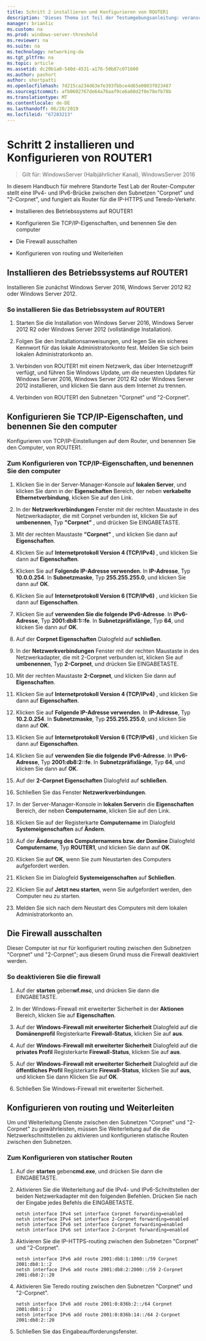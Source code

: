 ```yaml
---
title: Schritt 2 installieren und Konfigurieren von ROUTER1
description: 'Dieses Thema ist Teil der Testumgebungsanleitung: veranschaulichen von DirectAccess Multisite-Bereitstellung für Windows Server 2016'
manager: brianlic
ms.custom: na
ms.prod: windows-server-threshold
ms.reviewer: na
ms.suite: na
ms.technology: networking-da
ms.tgt_pltfrm: na
ms.topic: article
ms.assetid: dc20b1a0-540d-4531-a176-50b87c071600
ms.author: pashort
author: shortpatti
ms.openlocfilehash: 7d215ca234d63e7e393fbbce4d65e0803f023487
ms.sourcegitcommit: afb0602767de64a76aaf9ce6a60d2f0e78efb78b
ms.translationtype: MT
ms.contentlocale: de-DE
ms.lasthandoff: 06/20/2019
ms.locfileid: "67283213"
---
```

# <a name="step-2-install-and-configure-router1"></a>Schritt 2 installieren und Konfigurieren von ROUTER1

>Gilt für: WindowsServer (Halbjährlicher Kanal), WindowsServer 2016

In diesem Handbuch für mehrere Standorte Test Lab der Router-Computer stellt eine IPv4- und IPv6-Brücke zwischen den Subnetzen "Corpnet" und "2-Corpnet", und fungiert als Router für die IP-HTTPS und Teredo-Verkehr.  
  
- Installieren des Betriebssystems auf ROUTER1 
  
- Konfigurieren Sie TCP/IP-Eigenschaften, und benennen Sie den computer  
  
- Die Firewall ausschalten
  
- Konfigurieren von routing und Weiterleiten
  
## <a name="install-the-operating-system-on-router1"></a>Installieren des Betriebssystems auf ROUTER1  
Installieren Sie zunächst Windows Server 2016, Windows Server 2012 R2 oder Windows Server 2012.  
  
### <a name="to-install-the-operating-system-on-router1"></a>So installieren Sie das Betriebssystem auf ROUTER1  
  
1.  Starten Sie die Installation von Windows Server 2016, Windows Server 2012 R2 oder Windows Server 2012 (vollständige Installation).  
  
2.  Folgen Sie den Installationsanweisungen, und legen Sie ein sicheres Kennwort für das lokale Administratorkonto fest. Melden Sie sich beim lokalen Administratorkonto an.  
  
3.  Verbinden von ROUTER1 mit einem Netzwerk, das über Internetzugriff verfügt, und führen Sie Windows Update, um die neuesten Updates für Windows Server 2016, Windows Server 2012 R2 oder Windows Server 2012 installieren, und klicken Sie dann aus dem Internet zu trennen.  
  
4.  Verbinden von ROUTER1 den Subnetzen "Corpnet" und "2-Corpnet".  
  
## <a name="configure-tcpip-properties-and-rename-the-computer"></a>Konfigurieren Sie TCP/IP-Eigenschaften, und benennen Sie den computer  
Konfigurieren von TCP/IP-Einstellungen auf dem Router, und benennen Sie den Computer, von ROUTER1.  
  
### <a name="to-configure-tcpip-properties-and-rename-the-computer"></a>Zum Konfigurieren von TCP/IP-Eigenschaften, und benennen Sie den computer  
  
1.  Klicken Sie in der Server-Manager-Konsole auf **lokalen Server**, und klicken Sie dann in der **Eigenschaften** Bereich, der neben **verkabelte Ethernetverbindung**, klicken Sie auf den Link.  
  
2.  In der **Netzwerkverbindungen** Fenster mit der rechten Maustaste in des Netzwerkadapter, die mit Corpnet verbunden ist, klicken Sie auf **umbenennen**, Typ **"Corpnet"** , und drücken Sie EINGABETASTE.  
  
3.  Mit der rechten Maustaste **"Corpnet"** , und klicken Sie dann auf **Eigenschaften**.  
  
4.  Klicken Sie auf **Internetprotokoll Version 4 (TCP/IPv4)** , und klicken Sie dann auf **Eigenschaften**.  
  
5.  Klicken Sie auf **Folgende IP-Adresse verwenden**. In **IP-Adresse**, Typ **10.0.0.254**. In **Subnetzmaske**, Typ **255.255.255.0**, und klicken Sie dann auf **OK**.  
  
6.  Klicken Sie auf **Internetprotokoll Version 6 (TCP/IPv6)** , und klicken Sie dann auf **Eigenschaften**.  
  
7.  Klicken Sie auf **verwenden Sie die folgende IPv6-Adresse**. In **IPv6-Adresse**, Typ **2001:db8:1::fe**. In **Subnetzpräfixlänge**, Typ **64**, und klicken Sie dann auf **OK**.  
  
8.  Auf der **Corpnet Eigenschaften** Dialogfeld auf **schließen**.  
  
9. In der **Netzwerkverbindungen** Fenster mit der rechten Maustaste in des Netzwerkadapter, die mit 2-Corpnet verbunden ist, klicken Sie auf **umbenennen**, Typ **2-Corpnet**, und drücken Sie EINGABETASTE.  
  
10. Mit der rechten Maustaste **2-Corpnet**, und klicken Sie dann auf **Eigenschaften**.  
  
11. Klicken Sie auf **Internetprotokoll Version 4 (TCP/IPv4)** , und klicken Sie dann auf **Eigenschaften**.  
  
12. Klicken Sie auf **Folgende IP-Adresse verwenden**. In **IP-Adresse**, Typ **10.2.0.254**. In **Subnetzmaske**, Typ **255.255.255.0**, und klicken Sie dann auf **OK**.  
  
13. Klicken Sie auf **Internetprotokoll Version 6 (TCP/IPv6)** , und klicken Sie dann auf **Eigenschaften**.  
  
14. Klicken Sie auf **verwenden Sie die folgende IPv6-Adresse**. In **IPv6-Adresse**, Typ **2001:db8:2::fe**. In **Subnetzpräfixlänge**, Typ **64**, und klicken Sie dann auf **OK**.  
  
15. Auf der **2-Corpnet Eigenschaften** Dialogfeld auf **schließen**.  
  
16. Schließen Sie das Fenster **Netzwerkverbindungen**.  
  
17. In der Server-Manager-Konsole in **lokalen Server**in die **Eigenschaften** Bereich, der neben **Computername**, klicken Sie auf den Link.  
  
18. Klicken Sie auf der Registerkarte **Computername** im Dialogfeld **Systemeigenschaften** auf **Ändern**.  
  
19. Auf der **Änderung des Computernamens bzw. der Domäne** Dialogfeld **Computername**, Typ **ROUTER1**, und klicken Sie dann auf **OK**.  
  
20. Klicken Sie auf **OK**, wenn Sie zum Neustarten des Computers aufgefordert werden.  
  
21. Klicken Sie im Dialogfeld **Systemeigenschaften** auf **Schließen**.  
  
22. Klicken Sie auf **Jetzt neu starten**, wenn Sie aufgefordert werden, den Computer neu zu starten.  
  
23. Melden Sie sich nach dem Neustart des Computers mit dem lokalen Administratorkonto an.  
  
## <a name="turn-off-the-firewall"></a>Die Firewall ausschalten  
Dieser Computer ist nur für konfiguriert routing zwischen den Subnetzen "Corpnet" und "2-Corpnet"; aus diesem Grund muss die Firewall deaktiviert werden.  
  
### <a name="to-turn-off-the-firewall"></a>So deaktivieren Sie die firewall  
  
1.  Auf der **starten** geben**wf.msc**, und drücken Sie dann die EINGABETASTE.  
  
2.  In der Windows-Firewall mit erweiterter Sicherheit in der **Aktionen** Bereich, klicken Sie auf **Eigenschaften**.  
  
3.  Auf der **Windows-Firewall mit erweiterter Sicherheit** Dialogfeld auf die **Domänenprofil** Registerkarte **Firewall-Status**, klicken Sie auf **aus**.  
  
4.  Auf der **Windows-Firewall mit erweiterter Sicherheit** Dialogfeld auf die **privates Profil** Registerkarte **Firewall-Status**, klicken Sie auf **aus**.  
  
5.  Auf der **Windows-Firewall mit erweiterter Sicherheit** Dialogfeld auf die **öffentliches Profil** Registerkarte **Firewall-Status**, klicken Sie auf **aus**, und klicken Sie dann Klicken Sie auf **OK**.  
  
6.  Schließen Sie Windows-Firewall mit erweiterter Sicherheit.  
  
## <a name="configure-routing-and-forwarding"></a>Konfigurieren von routing und Weiterleiten  
Um und Weiterleitung Dienste zwischen den Subnetzen "Corpnet" und "2-Corpnet" zu gewährleisten, müssen Sie Weiterleitung auf die die Netzwerkschnittstellen zu aktivieren und konfigurieren statische Routen zwischen den Subnetzen.  
  
### <a name="to-configure-static-routes"></a>Zum Konfigurieren von statischer Routen  
  
1.  Auf der **starten** geben**cmd.exe**, und drücken Sie dann die EINGABETASTE.  
  
2.  Aktivieren Sie die Weiterleitung auf die IPv4- und IPv6-Schnittstellen der beiden Netzwerkadapter mit den folgenden Befehlen. Drücken Sie nach der Eingabe jedes Befehls die EINGABETASTE.  
  
    ```  
    netsh interface IPv4 set interface Corpnet forwarding=enabled  
    netsh interface IPv4 set interface 2-Corpnet forwarding=enabled  
    netsh interface IPv6 set interface Corpnet forwarding=enabled  
    netsh interface IPv6 set interface 2-Corpnet forwarding=enabled  
    ```  
  
3.  Aktivieren Sie die IP-HTTPS-routing zwischen den Subnetzen "Corpnet" und "2-Corpnet".  
  
    ```  
    netsh interface IPv6 add route 2001:db8:1:1000::/59 Corpnet 2001:db8:1::2  
    netsh interface IPv6 add route 2001:db8:2:2000::/59 2-Corpnet 2001:db8:2::20  
    ```  
  
4.  Aktivieren Sie Teredo routing zwischen den Subnetzen "Corpnet" und "2-Corpnet".  
  
    ```  
    netsh interface IPv6 add route 2001:0:836b:2::/64 Corpnet 2001:db8:1::2  
    netsh interface IPv6 add route 2001:0:836b:14::/64 2-Corpnet 2001:db8:2::20  
    ```  
  
5.  Schließen Sie das Eingabeaufforderungsfenster.
